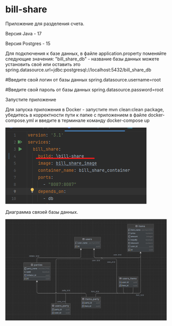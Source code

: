 # bill-share
Приложение для разделения счета.

Версия Java - 17

Версия Postgres - 15

Для подключения к базе данных, в файле application.property поменяйте следующие значения: "bill_share_db" - название базы данных можете установить своё или оставить это spring.datasource.url=jdbc:postgresql://localhost:5432/bill_share_db

#Введите свой логин от базы данных spring.datasource.username=root

#Введите свой пароль от базы данных spring.datasource.password=root

Запустите приложение

Для запуска приложения в Docker - запустите mvn clean:clean package, убедитесь в корректности пути к папке с приложением в файле docker-compose.yml и введите в терминале команду docker-compose up

![This is path to directory with app](https://github.com/Oyns/bill-share/blob/master/docker%20instruction.png)

Диаграмма связей базы данных.

![This is relations diagram](https://github.com/Oyns/bill-share/blob/master/bill%20share%20schema.jpg)
